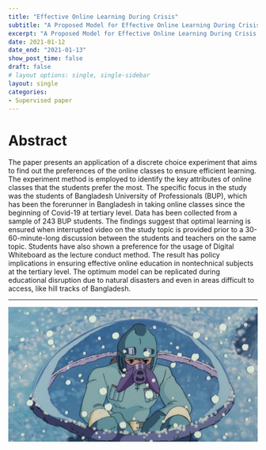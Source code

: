 ```yaml
---
title: "Effective Online Learning During Crisis"
subtitle: "A Proposed Model for Effective Online Learning During Crisis using Discrete Choice Experiment Method: A Study on the Students of Bangladesh University of Professionals (BUP) During COVID-19"
excerpt: "A Proposed Model for Effective Online Learning During Crisis using Discrete Choice Experiment Method: A Study on the Students of Bangladesh University of Professionals (BUP) During COVID-19"
date: 2021-01-12
date_end: "2021-01-13"
show_post_time: false
draft: false
# layout options: single, single-sidebar
layout: single
categories:
- Supervised paper
---
```


# Abstract

The paper presents an application of a discrete choice experiment that aims to find out the preferences of the online classes to ensure efficient learning. The experiment method is employed to identify the key attributes of online classes that the students prefer the most. The specific focus in the study was the students of Bangladesh University of Professionals (BUP), which has been the forerunner in Bangladesh in taking online classes since the beginning of Covid-19 at tertiary level. Data has been collected from a sample of 243 BUP students. The findings suggest that optimal learning is ensured when interrupted video on the study topic is provided prior to a 30-60-minute-long discussion between the students and teachers on the same topic. Students have also shown a preference for the usage of Digital Whiteboard as the lecture conduct method. The result has policy implications in ensuring effective online education in nontechnical subjects at the tertiary level. The optimum model can be replicated during educational disruption due to natural disasters and even in areas difficult to access, like hill tracks of Bangladesh.

---
![](education-featured.jpg)
